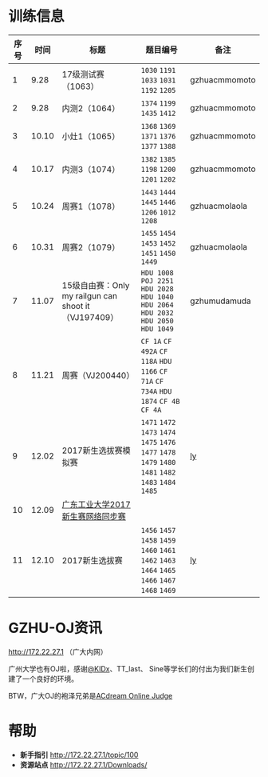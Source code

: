 # 训练信息

| 序号 | 时间 | 标题 | 题目编号 | 备注 |
| --- | --- | --- | --- | --- |
| 1 | 9.28 | 17级测试赛（1063） | `1030` `1191` `1033` `1031` `1192` `1205` | gzhuacmmomoto |
| 2 | 9.28 | 内测2（1064） | `1374` `1199` `1435` `1412` | gzhuacmmomoto |
| 3 | 10.10 | 小灶1（1065） | `1368` `1369` `1371` `1376` `1377` `1388` | gzhuacmmomoto |
| 4 | 10.17 | 内测3（1074） | `1382` `1385` `1198` `1200` `1201` `1202` | gzhuacmmomoto |
| 5 | 10.24 | 周赛1（1078） | `1443` `1444` `1445` `1446` `1206` `1012` `1208` | gzhuacmolaola |
| 6 | 10.31 | 周赛2（1079） | `1455` `1454` `1453` `1452` `1451` `1450` `1449` | gzhuacmolaola |
| 7 | 11.07 | 15级自由赛：Only my railgun can shoot it（VJ197409） | `HDU 1008` `POJ 2251` `HDU 2028` `HDU 1040` `HDU 2064` `HDU 2032` `HDU 2050` `HDU 1049` | gzhumudamuda |
| 8 | 11.21 | 周赛（VJ200440） | `CF 1A` `CF 492A` `CF 118A` `HDU 1166` `CF 71A` `CF 734A` `HDU 1874` `CF 4B` `CF 4A` |  |
| 9 | 12.02 | 2017新生选拔赛模拟赛 | `1471` `1472` `1473` `1474` `1475` `1476` `1477` `1478` `1479` `1480` `1481` `1482` `1483` `1484` `1485` | [ly](https://github.com/lightyears1998/gzhu-coder/tree/master/acm/gzu/freshman-selection-sim) |
| 10 | 12.09 | [广东工业大学2017新生赛网络同步赛](http://acm.hdu.edu.cn/contests/contest_show.php?cid=788) |  | |
| 11 | 12.10 | 2017新生选拔赛 | `1456` `1457` `1458` `1459` `1460` `1461` `1462` `1463` `1464` `1465` `1466` `1467` `1468` `1469` | [ly](https://github.com/lightyears1998/gzhu-coder/tree/master/freshman/contest/NEW-MAN) |

# GZHU-OJ资讯

http://172.22.27.1 （广大内网）

广州大学也有OJ啦，感谢[@KIDx](https://github.com/KIDx)、TT_last、 Sine等学长们的付出为我们新生创建了一个良好的环境。

BTW，广大OJ的袍泽兄弟是[ACdream Online Judge](http://acdream.info/)

# 帮助

- **新手指引** http://172.22.27.1/topic/100
- **资源站点** http://172.22.27.1/Downloads/

